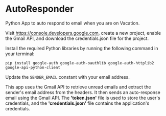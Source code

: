 # AutoResponder
Python App to auto respond to email when you are on Vacation.

Visit https://console.developers.google.com, create a new project, enable the Gmail API, and download the credentials.json file for the project.

Install the required Python libraries by running the following command in your terminal:

```pip install google-auth google-auth-oauthlib google-auth-httplib2 google-api-python-client```

Update the `SENDER_EMAIL` constant with your email address.

This app uses the Gmail API to retrieve unread emails and extract the sender's email address from the headers. It then sends an auto-response email using the Gmail API. The **'token.json'** file is used to store the user's credentials, and the **'credentials.json'** file contains the application's credentials.
